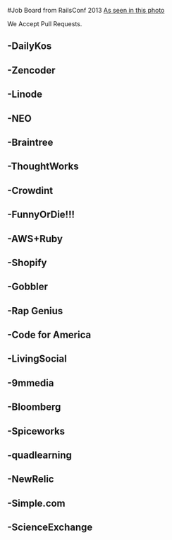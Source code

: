 #Job Board from RailsConf 2013
[As seen in this photo](http://imgur.com/rxYie2Z)

We Accept Pull Requests. 

## -DailyKos
## -Zencoder
## -Linode
## -NEO
## -Braintree
## -ThoughtWorks
## -Crowdint
## -FunnyOrDie!!!
## -AWS+Ruby
## -Shopify
## -Gobbler
## -Rap Genius
## -Code for America
## -LivingSocial
## -9mmedia
## -Bloomberg
## -Spiceworks
## -quadlearning
## -NewRelic
## -Simple.com
## -ScienceExchange
